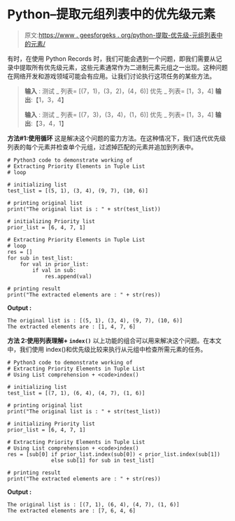 # Python–提取元组列表中的优先级元素

> 原文:[https://www . geesforgeks . org/python-提取-优先级-元组列表中的元素/](https://www.geeksforgeeks.org/python-extracting-priority-elements-in-tuple-list/)

有时，在使用 Python Records 时，我们可能会遇到一个问题，即我们需要从记录中提取所有优先级元素，这些元素通常作为二进制元素元组之一出现。这种问题在网络开发和游戏领域可能会有应用。让我们讨论执行这项任务的某些方法。

> **输入** :
> 测试 _ 列表= [(7，1)，(3，2)，(4，6)]
> 优先 _ 列表= [1，3，4]
> **输出**:【1，3，4】
> 
> **输入** :
> 测试 _ 列表= [(7，3)，(3，4)，(1，6)]
> 优先 _ 列表= [1，3，4]
> **输出**:【3，4，1】

**方法#1:使用循环**
这是解决这个问题的蛮力方法。在这种情况下，我们迭代优先级列表的每个元素并检查单个元组，过滤掉匹配的元素并追加到列表中。

```
# Python3 code to demonstrate working of 
# Extracting Priority Elements in Tuple List
# loop

# initializing list
test_list = [(5, 1), (3, 4), (9, 7), (10, 6)]

# printing original list
print("The original list is : " + str(test_list))

# initializing Priority list 
prior_list = [6, 4, 7, 1]

# Extracting Priority Elements in Tuple List
# loop
res = []
for sub in test_list:
    for val in prior_list:
        if val in sub:
            res.append(val)

# printing result 
print("The extracted elements are : " + str(res)) 
```

**Output :**

```
The original list is : [(5, 1), (3, 4), (9, 7), (10, 6)]
The extracted elements are : [1, 4, 7, 6]

```

**方法 2:使用列表理解+ `index()`**
以上功能的组合可以用来解决这个问题。在本文中，我们使用 index()和优先级比较来执行从元组中检查所需元素的任务。

```
# Python3 code to demonstrate working of 
# Extracting Priority Elements in Tuple List
# Using List comprehension + <code>index()

# initializing list
test_list = [(7, 1), (6, 4), (4, 7), (1, 6)]

# printing original list
print("The original list is : " + str(test_list))

# initializing Priority list 
prior_list = [6, 4, 7, 1]

# Extracting Priority Elements in Tuple List
# Using List comprehension + <code>index()
res = [sub[0] if prior_list.index(sub[0]) < prior_list.index(sub[1])
              else sub[1] for sub in test_list]

# printing result 
print("The extracted elements are : " + str(res)) 
```

**Output :**

```
The original list is : [(7, 1), (6, 4), (4, 7), (1, 6)]
The extracted elements are : [7, 6, 4, 6]

```